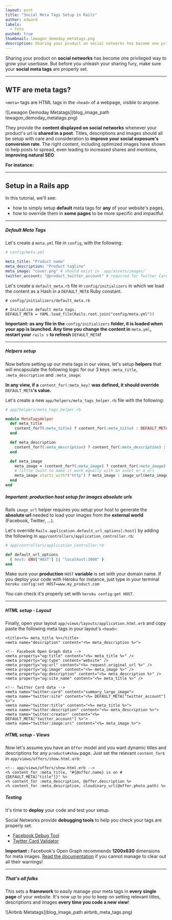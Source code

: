 ```yaml
---
layout: post
title: "Social Meta Tags Setup in Rails"
author: edward
labels:
  - tuto
pushed: true
thumbnail: lewagon_demoday_metatags.png
description: Sharing your product on social networks has become one privileged way to grow your userbase. But before you unleash your sharing fury, make sure your social meta tags are properly set.
---
```


Sharing your product on **social networks** has become one privileged way to grow your userbase. But before you unleash your sharing fury, make sure your **social meta tags** are properly set.

<hr>

## WTF are meta tags?

`<meta>` tags are HTML tags in the `<head>` of a webpage, visible to anyone.

![Lewagon Demoday Metatags](blog_image_path lewagon_demoday_metatags.png)

They provide the **content displayed on social networks** whenever your product's url is **shared in a post**.
Titles, descriptions and images should all be setup with care and consideration to **improve your social exposure's conversion rate**.
The right content, including optimized images have shown to help posts to spread, even leading to increased shares and mentions, **improving natural SEO**.

**For instance:**

<div class="embed-fb">
  <div id="fb-root"></div><script>(function(d, s, id) {  var js, fjs = d.getElementsByTagName(s)[0];  if (d.getElementById(id)) return;  js = d.createElement(s); js.id = id;  js.src = "//connect.facebook.net/en_US/sdk.js#xfbml=1&version=v2.3";  fjs.parentNode.insertBefore(js, fjs);}(document, 'script', 'facebook-jssdk'));</script><div class="fb-post" data-href="https://www.facebook.com/lewagon/posts/589518731246729" data-width="500"><div class="fb-xfbml-parse-ignore"><blockquote cite="https://www.facebook.com/lewagon/posts/589518731246729"></blockquote></div></div>
</div>

<hr>

## Setup in a Rails app

In this tutorial, we'll see:

- how to simply setup **default** meta tags for **any** of your website's pages,
- how to override them in **some pages** to be more specific and impactful.

<hr>

##### **Default Meta Tags**

Let's create a `meta.yml` file in `config`, with the following:

```yaml
# config/meta.yml

meta_title: "Product name"
meta_description: "Product tagline"
meta_image: "cover.png" # should exist in `app/assets/images/`
twitter_account: "@product_twitter_account" # required for Twitter Cards
```

Let's create a `default_meta.rb` file in `config/initializers` in which we load the content as a Hash in a `DEFAULT_META` Ruby constant.

```
# config/initializers/default_meta.rb

# Initialize default meta tags.
DEFAULT_META = YAML.load_file(Rails.root.join("config/meta.yml"))
```

**Important: as any file in the** `config/initializers` **folder, it is loaded when your app is launched. Any time you change the content in** `meta.yml`**, restart your** `rails s` **to refresh** `DEFAULT_META`**!**

<hr>

##### **Helpers setup**
Now before setting up our meta tags in our views, let's setup **helpers** that will encapsulate the following logic for our 3 keys `:meta_title`, `:meta_description` and `:meta_image`:

__In any view, if a__ `content_for(:meta_key)` __was defined, it should override__ `DEFAULT_META`__'s value.__

Let's create a new `app/helpers/meta_tags_helper.rb` file with the following:

```ruby
# app/helpers/meta_tags_helper.rb

module MetaTagsHelper
  def meta_title
    content_for?(:meta_title) ? content_for(:meta_title) : DEFAULT_META["meta_title"]
  end

  def meta_description
    content_for?(:meta_description) ? content_for(:meta_description) : DEFAULT_META["meta_description"]
  end

  def meta_image
    meta_image = (content_for?(:meta_image) ? content_for(:meta_image) : DEFAULT_META["meta_image"])
    # little twist to make it work equally with an asset or a url
    meta_image.starts_with?("http") ? meta_image : image_url(meta_image)
  end
end
```

##### **Important: production host setup for images absolute urls**

Rails `image_url` helper requires you setup your host to generate the **absolute url** needed to load your images from the **external world** (Facebook, Twitter, ...).

Let's override `Rails.application.default_url_options[:host]` by adding the following in `app/controllers/application_controller.rb`:

```ruby
# app/controllers/application_controller.rb

def default_url_options
  { host: ENV["HOST"] || "localhost:3000" }
end
```

Make sure your **production** `HOST` **variable** is set with your domain name.
If you deploy your code with Heroku for instance, just type in your terminal `heroku config:set HOST=www.my_product.com`

You can check it's properly set with `heroku config:get HOST`.

<hr>

##### **HTML setup - Layout**

Finally, open your layout `app/views/layouts/application.html.erb` and copy paste the following meta tags in your layout's `<head>`:

```erb
<title><%= meta_title %></title>
<meta name="description" content="<%= meta_description %>">

<!-- Facebook Open Graph data -->
<meta property="og:title" content="<%= meta_title %>" />
<meta property="og:type" content="website" />
<meta property="og:url" content="<%= request.original_url %>" />
<meta property="og:image" content="<%= meta_image %>" />
<meta property="og:description" content="<%= meta_description %>" />
<meta property="og:site_name" content="<%= meta_title %>" />

<!-- Twitter Card data -->
<meta name="twitter:card" content="summary_large_image">
<meta name="twitter:site" content="<%= DEFAULT_META["twitter_account"] %>">
<meta name="twitter:title" content="<%= meta_title %>">
<meta name="twitter:description" content="<%= meta_description %>">
<meta name="twitter:creator" content="<%= DEFAULT_META["twitter_account"] %>">
<meta name="twitter:image:src" content="<%= meta_image %>">
```

##### **HTML setup - Views**

Now let's assume you have an `Offer` model and you want dynamic titles and descriptions for any `products#show` page.
Just set the relevant `content_for`s in `app/views/offers/show.html.erb`:

```erb
<!-- app/views/offers/show.html.erb -->
<% content_for :meta_title, "#{@offer.name} is on #{DEFAULT_META["title"]}" %>
<% content_for :meta_description, @offer.description %>
<% content_for :meta_description, cloudinary_url(@offer.photo.path) %>
```

##### **Testing**

It's time to **deploy** your code and test your setup.

Social Networks provide **debugging tools** to help you check your tags are properly set.

- [Facebook Debug Tool](https://developers.facebook.com/tools/debug/)
- [Twitter Card Validator](https://cards-dev.twitter.com/validator)

**Important :** Facebook's Open Graph recommends **1200x630** dimensions for meta images. [Read the documentation](https://developers.facebook.com/docs/sharing/best-practices) if you cannot manage to clear out all their warnings!

<hr>

##### **That's all folks**
This sets a **framework** to easily manage your meta tags in **every single page** of your website.
It's now up to you to keep on setting relevant titles, descriptions and images **every time you code a new view**!

![Airbnb Metatags](blog_image_path airbnb_meta_tags.png)


